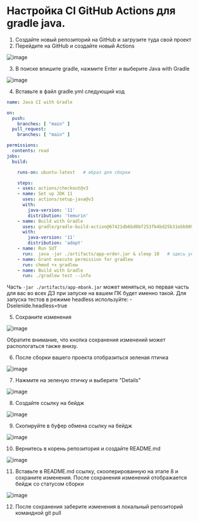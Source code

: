 # Настройка CI GitHub Actions для gradle java.

1.	Создайте новый репозиторий на GitHub и загрузите туда свой проект
2.	Перейдите на GitHub и создайте новый Actions

![image](https://user-images.githubusercontent.com/113560499/226146345-54f4595d-ebd7-44ba-b8b1-5df8abd37075.png)

3. В поиске впишите gradle, нажмите Enter и выберите Java with Gradle

![image](https://user-images.githubusercontent.com/113560499/226146514-b1517e94-1687-455c-8b08-e080b340d52f.png)

4.	Вставьте в файл gradle.yml следующий код

```.yml
name: Java CI with Gradle

on:
  push:
    branches: [ "main" ]
  pull_request:
    branches: [ "main" ]

permissions:
  contents: read
jobs:
  build:

    runs-on: ubuntu-latest   # образ для сборки

    steps:
    - uses: actions/checkout@v3
    - name: Set up JDK 11
      uses: actions/setup-java@v3
      with:
        java-version: '11'
        distribution: 'temurin'
    - name: Build with Gradle
      uses: gradle/gradle-build-action@67421db6bd0bf253fb4bd25b31ebb98943c375e1
      with:
        java-version: '11'
        distribution: 'adopt'
    - name: Run SUT
      run:  java -jar ./artifacts/app-order.jar & sleep 10   # здесь указываете свой джарник
    - name: Grant execute permission for gradlew
      run: chmod +x gradlew
    - name: Build with Gradle
      run: ./gradlew test --info
```

Часть `-jar ./artifacts/app-mbank.jar` может меняться, но первая часть для вас во всех ДЗ при запуске на вашем ПК будет именно такой.
Для запуска тестов в режиме headless используйте: -Dselenide.headless=true

5.	Сохраните изменения

![image](https://user-images.githubusercontent.com/113560499/226146900-46e290d4-bf76-4fcc-8bbc-9d3fa5f30154.png)

Обратите внимание, что кнопка сохранения изменений может распологаться также внизу.

6.	После сборки вашего проекта отобразиться зеленая птичка

![image](https://user-images.githubusercontent.com/113560499/226147728-e895609a-5421-44e9-8281-5ded24cd018f.png)

7.	Нажмите на зеленую птичку и выберите "Details"

![image](https://user-images.githubusercontent.com/113560499/226147760-624c2af7-990e-41fe-a649-a1b169c0eaf5.png)

8.	Создайте ссылку на бейдж

![image](https://user-images.githubusercontent.com/113560499/226147787-414db8c7-009c-4091-9b1e-dc9693390d30.png)

9.	Скопируйте в буфер обмена ссылку на бейдж

![image](https://user-images.githubusercontent.com/113560499/226147866-5c701fb3-47cc-46d6-ad15-b382bdaf520d.png)

10.	Вернитесь в корень репозитория и создайте README.md

![image](https://user-images.githubusercontent.com/113560499/226147924-c7e9b247-1413-4486-9733-a13c9b7d8ec3.png)

11. Вставьте в README.md ссылку, скооперированную на этапе 8 и сохраните изменения. После сохранения изменений отображается бейдж со статусом сборки

![image](https://user-images.githubusercontent.com/113560499/226147981-67cb745b-ef0f-4493-b2d9-6d2e27dae3bd.png)

12.	После сохранения заберите изменения в локальный репозиторий командной git pull
